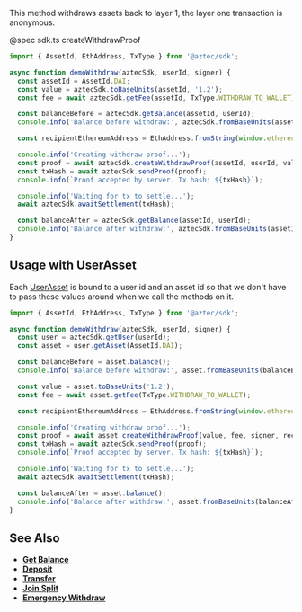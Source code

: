 This method withdraws assets back to layer 1, the layer one transaction is anonymous.

@spec sdk.ts createWithdrawProof

```js
import { AssetId, EthAddress, TxType } from '@aztec/sdk';

async function demoWithdraw(aztecSdk, userId, signer) {
  const assetId = AssetId.DAI;
  const value = aztecSdk.toBaseUnits(assetId, '1.2');
  const fee = await aztecSdk.getFee(assetId, TxType.WITHDRAW_TO_WALLET);

  const balanceBefore = aztecSdk.getBalance(assetId, userId);
  console.info('Balance before withdraw:', aztecSdk.fromBaseUnits(assetId, balanceBefore));

  const recipientEthereumAddress = EthAddress.fromString(window.ethereum.selectedAddress);

  console.info('Creating withdraw proof...');
  const proof = await aztecSdk.createWithdrawProof(assetId, userId, value, fee, signer, recipientEthereumAddress);
  const txHash = await aztecSdk.sendProof(proof);
  console.info(`Proof accepted by server. Tx hash: ${txHash}`);

  console.info('Waiting for tx to settle...');
  await aztecSdk.awaitSettlement(txHash);

  const balanceAfter = aztecSdk.getBalance(assetId, userId);
  console.info('Balance after withdraw:', aztecSdk.fromBaseUnits(assetId, balanceAfter));
}
```

## Usage with UserAsset

Each [UserAsset](/#/Types/WalletSdkUserAsset) is bound to a user id and an asset id so that we don't have to pass these values around when we call the methods on it.

```js
import { AssetId, EthAddress, TxType } from '@aztec/sdk';

async function demoWithdraw(aztecSdk, userId, signer) {
  const user = aztecSdk.getUser(userId);
  const asset = user.getAsset(AssetId.DAI);

  const balanceBefore = asset.balance();
  console.info('Balance before withdraw:', asset.fromBaseUnits(balanceBefore));

  const value = asset.toBaseUnits('1.2');
  const fee = await asset.getFee(TxType.WITHDRAW_TO_WALLET);

  const recipientEthereumAddress = EthAddress.fromString(window.ethereum.selectedAddress);

  console.info('Creating withdraw proof...');
  const proof = await asset.createWithdrawProof(value, fee, signer, recipientEthereumAddress);
  const txHash = await aztecSdk.sendProof(proof);
  console.info(`Proof accepted by server. Tx hash: ${txHash}`);

  console.info('Waiting for tx to settle...');
  await aztecSdk.awaitSettlement(txHash);

  const balanceAfter = asset.balance();
  console.info('Balance after withdraw:', asset.fromBaseUnits(balanceAfter));
}
```

## See Also

- **[Get Balance](/#/zkAssets/getBalance)**
- **[Deposit](/#/zkAssets/createDepositProof)**
- **[Transfer](/#/zkAssets/createTransferProof)**
- **[Join Split](/#/zkAssets/createJoinSplitProof)**
- **[Emergency Withdraw](/#/zkAssets/emergencyWithdraw)**
